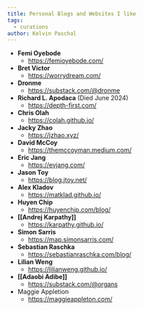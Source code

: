 ```yaml
---
title: Personal Blogs and Websites I like
tags:
  - curations
author: Kelvin Paschal
---
```


- **Femi Oyebode**
	- https://femioyebode.com/
- **Bret Victor**
	- https://worrydream.com/
- **Dronme**
	- https://substack.com/@dronme
- **Richard L. Apodaca** (Died June 2024)
	- https://depth-first.com/
- **Chris Olah**
	- https://colah.github.io/
- **Jacky Zhao**
	- https://jzhao.xyz/
- **David McCoy**
	- https://themccoyman.medium.com/
- **Eric Jang**
	- https://evjang.com/
- **Jason Toy**
	- https://blog.jtoy.net/
- **Alex Kladov**
	- https://matklad.github.io/
- **Huyen Chip**
	- https://huyenchip.com/blog/
- **[[Andrej Karpathy]]**
	- https://karpathy.github.io/
- **Simon Sarris**
	- https://map.simonsarris.com/
- **Sebastian Raschka**
	- https://sebastianraschka.com/blog/
- **Lilian Weng**
	- https://lilianweng.github.io/
- **[[Adaobi Adibe]]**
	- https://substack.com/@organs
- Maggie Appletion
	- https://maggieappleton.com/